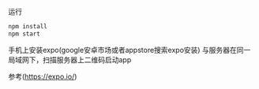 运行

```sh
npm install
npm start
```

手机上安装expo(google安卓市场或者appstore搜索expo安装)
与服务器在同一局域网下，扫描服务器上二维码启动app

参考(https://expo.io/)